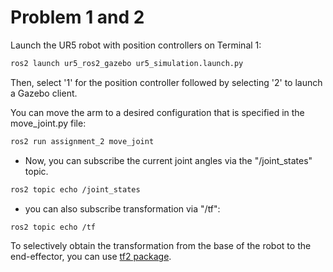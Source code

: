 
# Problem 1 and 2
Launch the UR5 robot with position controllers on Terminal 1:
~~~~bash
ros2 launch ur5_ros2_gazebo ur5_simulation.launch.py
~~~~
Then, select '1' for the position controller followed by selecting '2' to launch a Gazebo client.

You can move the arm to a desired configuration that is specified in the move_joint.py file:
~~~~bash
ros2 run assignment_2 move_joint
~~~~

- Now, you can subscribe the current joint angles via the "/joint_states" topic.
~~~~bash
ros2 topic echo /joint_states
~~~~

- you can also subscribe transformation via "/tf":
~~~~bash
ros2 topic echo /tf
~~~~
To selectively obtain the transformation from the base of the robot to the end-effector, you can use [tf2 package](https://docs.ros.org/en/foxy/Tutorials/Intermediate/Tf2/Tf2-Main.html).



